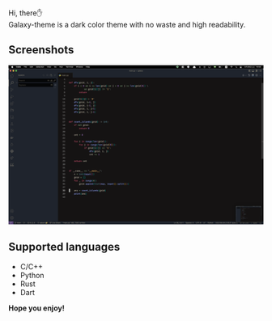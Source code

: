 Hi, there✋<br>
Galaxy-theme is a dark color theme with no waste and high readability.

## Screenshots

![python](img/python_example.png)

## Supported languages

- C/C++
- Python
- Rust
- Dart

**Hope you enjoy!**
